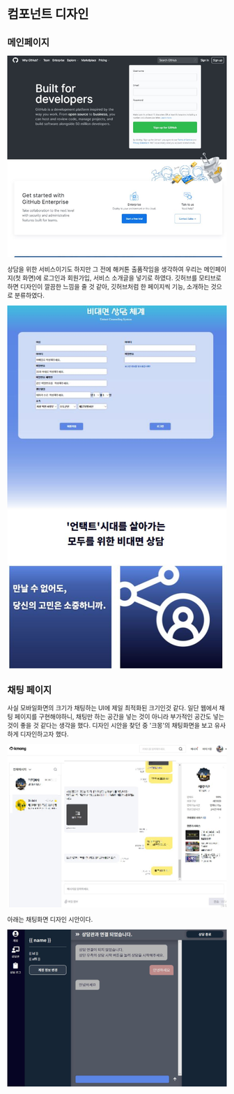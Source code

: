 # 컴포넌트 디자인

## 메인페이지

![&amp;lt; &#xB85C;&#xADF8;&#xC778;&#xACFC; &#xC18C;&#xAC1C;&#xAC00; &#xD55C;&#xBC88;&#xC5D0; &#xBCF4;&#xC774;&#xB294; &#xAE43;&#xD5C8;&#xBE0C; &amp;gt;](../../../.gitbook/assets/.jpg%20%281%29.jpeg)

 상담을 위한 서비스이기도 하지만 그 전에 해커톤 출품작임을 생각하여 우리는 메인페이지\(첫 화면\)에 로그인과 회원가입, 서비스 소개글을 넣기로 하였다. 깃허브를 모티브로 하면 디자인이 깔끔한 느낌을 줄 것 같아, 깃허브처럼 한 페이지씩 기능, 소개하는 것으로 분류하였다.



![&amp;lt;&#xAE43;&#xD5C8;&#xBE0C; &#xB514;&#xC790;&#xC778;&#xC744; &#xBAA8;&#xD2F0;&#xBE0C;&#xB85C; &#xD55C; &#xBA54;&#xC778; &#xD398;&#xC774;&#xC9C0;&amp;gt;](../../../.gitbook/assets/.jpg%20%283%29.jpeg)

## 채팅 페이지

 사실 모바일화면의 크기가 채팅하는 UI에 제일 최적화된 크기인것 같다. 일단 웹에서 채팅 페이지를 구현해야하니, 채팅만 하는 공간을 넣는 것이 아니라 부가적인 공간도 넣는 것이 좋을 것 같다는 생각을 했다. 디자인 시안을 찾던 중 '크몽'의 채팅화면을 보고 유사하게 디자인하고자 했다.

![&amp;lt;&#xCC44;&#xD305;&#xD654;&#xBA74; &#xB514;&#xC790;&#xC778; &#xD06C;&#xBABD;&amp;gt;](../../../.gitbook/assets/.jpg%20%282%29.jpeg)

아래는 채팅화면 디자인 시안이다.

![&amp;lt;&#xD06C;&#xBABD; &#xCC44;&#xD305;&#xD654;&#xBA74; &#xB514;&#xC790;&#xC778;&#xC744; &#xBAA8;&#xD2F0;&#xBE0C;&#xB85C; &#xD55C; &#xCC44;&#xD305;&#xD654;&#xBA74;&amp;gt;](../../../.gitbook/assets/.jpg.jpeg)





